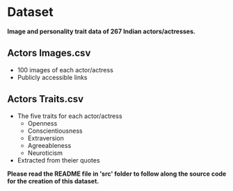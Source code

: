 # Dataset

**Image and personality trait data of 267 Indian actors/actresses.**

## Actors Images.csv

 - 100 images of each actor/actress
 - Publicly accessible links
 ## Actors Traits.csv
 
 - The five traits for each actor/actress
	 - Openness
	 - Conscientiousness
	 - Extraversion
	 - Agreeableness
	 - Neuroticism
 - Extracted from theier quotes


**Please read the README file in 'src' folder to follow along the source code for the creation of this dataset.**